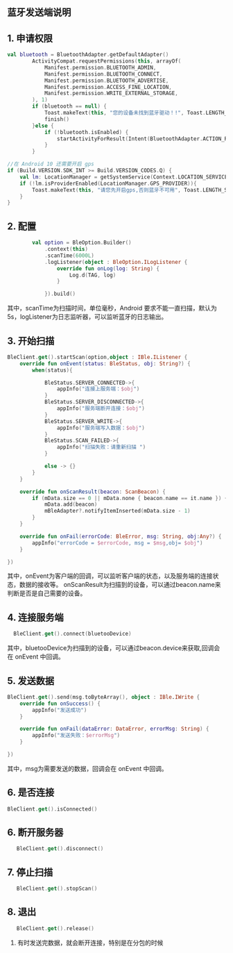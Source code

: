 ## 蓝牙发送端说明

## 1. 申请权限
```kotlin
val bluetooth = BluetoothAdapter.getDefaultAdapter()
        ActivityCompat.requestPermissions(this, arrayOf(
            Manifest.permission.BLUETOOTH_ADMIN,
            Manifest.permission.BLUETOOTH_CONNECT,
            Manifest.permission.BLUETOOTH_ADVERTISE,
            Manifest.permission.ACCESS_FINE_LOCATION,
            Manifest.permission.WRITE_EXTERNAL_STORAGE,
        ), 1)
        if (bluetooth == null) {
            Toast.makeText(this, "您的设备未找到蓝牙驱动！!", Toast.LENGTH_SHORT).show()
            finish()
        }else {
            if (!bluetooth.isEnabled) {
                startActivityForResult(Intent(BluetoothAdapter.ACTION_REQUEST_ENABLE),1)
            }
        }

//在 Android 10 还需要开启 gps
if (Build.VERSION.SDK_INT >= Build.VERSION_CODES.Q) {
    val lm: LocationManager = getSystemService(Context.LOCATION_SERVICE) as LocationManager
    if (!lm.isProviderEnabled(LocationManager.GPS_PROVIDER)){
        Toast.makeText(this, "请您先开启gps,否则蓝牙不可用", Toast.LENGTH_SHORT).show()
    }
}
```

## 2. 配置
```kotlin
        val option = BleOption.Builder()
            .context(this)
            .scanTime(6000L)
            .logListener(object : BleOption.ILogListener {
                override fun onLog(log: String) {
                    Log.d(TAG, log)
                }

            }).build()
```
其中，scanTime为扫描时间，单位毫秒，Android 要求不能一直扫描，默认为5s，logListener为日志监听器，可以监听蓝牙的日志输出。

## 3. 开始扫描
```kotlin
BleClient.get().startScan(option,object : IBle.IListener {
    override fun onEvent(status: BleStatus, obj: String?) {
        when(status){

            BleStatus.SERVER_CONNECTED->{
                appInfo("连接上服务端：$obj")
            }
            BleStatus.SERVER_DISCONNECTED->{
                appInfo("服务端断开连接：$obj")
            }
            BleStatus.SERVER_WRITE->{
                appInfo("服务端写入数据：$obj")
            }
            BleStatus.SCAN_FAILED->{
                appInfo("扫描失败：请重新扫描 ")
            }

            else -> {}
        }
    }

    override fun onScanResult(beacon: ScanBeacon) {
        if (mData.size == 0 || mData.none { beacon.name == it.name }) {
            mData.add(beacon)
            mBleAdapter?.notifyItemInserted(mData.size - 1)
        }
    }

    override fun onFail(errorCode: BleError, msg: String, obj:Any?) {
        appInfo("errorCode = $errorCode, msg = $msg,obj= $obj")
    }

})
```
其中，onEvent为客户端的回调，可以监听客户端的状态，以及服务端的连接状态，数据的接收等。
onScanResult为扫描到的设备，可以通过beacon.name来判断是否是自己需要的设备。

## 4. 连接服务端
```kotlin
  BleClient.get().connect(bluetooDevice)
```
其中，bluetooDevice为扫描到的设备，可以通过beacon.device来获取,回调会在 onEvent 中回调。


## 5. 发送数据
```kotlin
BleClient.get().send(msg.toByteArray(), object : IBle.IWrite {
    override fun onSuccess() {
        appInfo("发送成功")
    }

    override fun onFail(dataError: DataError, errorMsg: String) {
        appInfo("发送失败：$errorMsg")
    }

})
```
其中，msg为需要发送的数据，回调会在 onEvent 中回调。

## 6. 是否连接
```kotlin
BleClient.get().isConnected()
```

## 6. 断开服务器
```kotlin
   BleClient.get().disconnect()
```

## 7. 停止扫描
```kotlin
   BleClient.get().stopScan()
```

## 8. 退出
```kotlin
   BleClient.get().release()
```


1. 有时发送完数据，就会断开连接，特别是在分包的时候